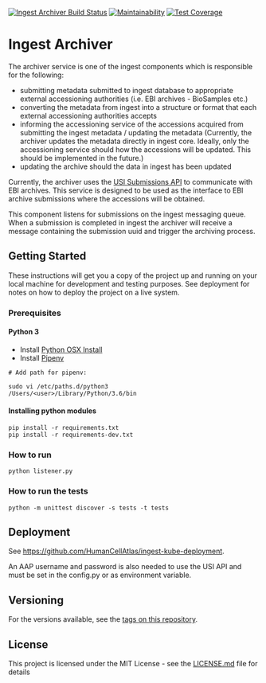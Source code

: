 [![Ingest Archiver Build Status](https://travis-ci.org/HumanCellAtlas/ingest-archiver.svg?branch=master)](https://travis-ci.org/HumanCellAtlas/ingest-archiver)
[![Maintainability](https://api.codeclimate.com/v1/badges/8ce423001595db4e6de7/maintainability)](https://codeclimate.com/github/HumanCellAtlas/ingest-archiver/maintainability)
[![Test Coverage](https://api.codeclimate.com/v1/badges/8ce423001595db4e6de7/test_coverage)](https://codeclimate.com/github/HumanCellAtlas/ingest-archiver/test_coverage)

# Ingest Archiver
The archiver service is one of the ingest components which is responsible for the following:
- submitting metadata submitted to ingest database to appropriate external accessioning authorities (i.e. EBI archives - BioSamples etc.)
- converting the metadata from ingest into a structure or format that each external accessioning authorities accepts
- informing the accessioning service of the accessions acquired from submitting the ingest metadata / updating the metadata (Currently, the archiver updates the metadata directly in ingest core. Ideally, only the accessioning service should how the accessions will be updated. This should be implemented in the future.)
- updating the archive should the data in ingest has been updated

Currently, the archiver uses the [USI Submissions API](https://submission-dev.ebi.ac.uk/api/docs/how_to_submit_data_programatically.html#_overview) to communicate with EBI archives. This service is designed to be used as the interface to EBI archive submissions where the accessions will be obtained.

This component listens for submissions on the ingest messaging queue. When a submission is completed in ingest the archiver will receive a message containing the submission uuid and trigger the archiving process.


## Getting Started
These instructions will get you a copy of the project up and running on your local machine for development and testing purposes. See deployment for notes on how to deploy the project on a live system.

### Prerequisites

#### Python 3

- Install [Python OSX Install](http://docs.python-guide.org/en/latest/starting/install3/osx/#install3-osx)
- Install [Pipenv](http://docs.python-guide.org/en/latest/dev/virtualenvs/#virtualenvironments-ref)

```
# Add path for pipenv:

sudo vi /etc/paths.d/python3
/Users/<user>/Library/Python/3.6/bin
```

#### Installing python modules
```
pip install -r requirements.txt
pip install -r requirements-dev.txt
```
### How to run

```
python listener.py

```

### How to run the tests

```
python -m unittest discover -s tests -t tests

```

## Deployment
See https://github.com/HumanCellAtlas/ingest-kube-deployment.

An AAP username and password is also needed to use the USI API and must be set in the config.py or as environment variable.

## Versioning

For the versions available, see the [tags on this repository](https://github.com/HumanCellAtlas/ingest-archiver/tags).

## License

This project is licensed under the MIT License - see the [LICENSE.md](LICENSE.md) file for details